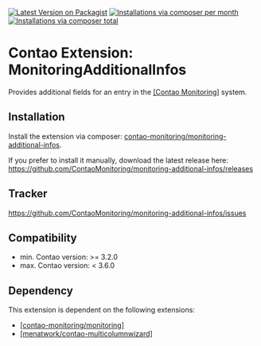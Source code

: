 [![Latest Version on Packagist](http://img.shields.io/packagist/v/contao-monitoring/monitoring-additional-infos.svg?style=flat)](https://packagist.org/packages/contao-monitoring/monitoring-additional-infos)
[![Installations via composer per month](http://img.shields.io/packagist/dm/contao-monitoring/monitoring-additional-infos.svg?style=flat)](https://packagist.org/packages/contao-monitoring/monitoring-additional-infos)
[![Installations via composer total](http://img.shields.io/packagist/dt/contao-monitoring/monitoring-additional-infos.svg?style=flat)](https://packagist.org/packages/contao-monitoring/monitoring-additional-infos)

Contao Extension: MonitoringAdditionalInfos
===========================================

Provides additional fields for an entry in the [[Contao Monitoring]](https://github.com/ContaoMonitoring/monitoring) system.


Installation
------------

Install the extension via composer: [contao-monitoring/monitoring-additional-infos](https://packagist.org/packages/contao-monitoring/monitoring-additional-infos).

If you prefer to install it manually, download the latest release here: https://github.com/ContaoMonitoring/monitoring-additional-infos/releases


Tracker
-------

https://github.com/ContaoMonitoring/monitoring-additional-infos/issues


Compatibility
-------------

- min. Contao version: >= 3.2.0
- max. Contao version: <  3.6.0


Dependency
----------

This extension is dependent on the following extensions:

- [[contao-monitoring/monitoring]](https://packagist.org/packages/contao-monitoring/monitoring)
- [[menatwork/contao-multicolumnwizard]](https://packagist.org/packages/menatwork/contao-multicolumnwizard)
